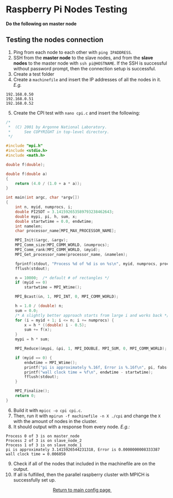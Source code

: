 # Raspberry Pi Nodes Testing
**Do the following on master node**

## Testing the nodes connection
1. Ping from each node to each other with `ping IPADDRESS`.
2. SSH from the **master node** to the slave nodes, and from the **slave nodes** to the master node with `ssh pi@HOSTNAME`. If the SSH is successful without password prompt, then the connection setup is successful.
3. Create a test folder
4. Create a `machinefile` and insert the IP addresses of all the nodes in it. *E.g.*
```
192.168.0.50
192.168.0.51
192.168.0.52
```
5. Create the CPI test with `nano cpi.c` and insert the following:
```c
/*
 *  (C) 2001 by Argonne National Laboratory.
 *      See COPYRIGHT in top-level directory.
 */

#include "mpi.h"
#include <stdio.h>
#include <math.h>

double f(double);

double f(double a)
{
    return (4.0 / (1.0 + a * a));
}

int main(int argc, char *argv[])
{
    int n, myid, numprocs, i;
    double PI25DT = 3.141592653589793238462643;
    double mypi, pi, h, sum, x;
    double startwtime = 0.0, endwtime;
    int namelen;
    char processor_name[MPI_MAX_PROCESSOR_NAME];

    MPI_Init(&argc, &argv);
    MPI_Comm_size(MPI_COMM_WORLD, &numprocs);
    MPI_Comm_rank(MPI_COMM_WORLD, &myid);
    MPI_Get_processor_name(processor_name, &namelen);

    fprintf(stdout, "Process %d of %d is on %s\n", myid, numprocs, processor_name);
    fflush(stdout);

    n = 10000;  /* default # of rectangles */
    if (myid == 0)
        startwtime = MPI_Wtime();

    MPI_Bcast(&n, 1, MPI_INT, 0, MPI_COMM_WORLD);

    h = 1.0 / (double) n;
    sum = 0.0;
    /* A slightly better approach starts from large i and works back */
    for (i = myid + 1; i <= n; i += numprocs) {
        x = h * ((double) i - 0.5);
        sum += f(x);
    }
    mypi = h * sum;

    MPI_Reduce(&mypi, &pi, 1, MPI_DOUBLE, MPI_SUM, 0, MPI_COMM_WORLD);

    if (myid == 0) {
        endwtime = MPI_Wtime();
        printf("pi is approximately %.16f, Error is %.16f\n", pi, fabs(pi - PI25DT));
        printf("wall clock time = %f\n", endwtime - startwtime);
        fflush(stdout);
    }

    MPI_Finalize();
    return 0;
}
```
6. Build it with `mpicc -o cpi cpi.c`.
7. Then, run it with `mpirun -f machinefile -n X ./cpi` and change the `X` with the amount of nodes in the cluster.
8. It should output with a response from every node. *E.g.:*
```
Process 0 of 3 is on master_node
Process 2 of 3 is on slave_node_2
Process 1 of 3 is on slave_node_1
pi is approximately 3.1415926544231318, Error is 0.0000000008333387
wall clock time = 0.006050
```
9. Check if all of the nodes that included in the machinefile are on the output.
10. If all is fulfilled, then the parallel raspberry cluster with MPICH is successfully set up.


<p align="center">
    <a href="https://github.com/ReinhartC/Parallel-RSA-on-Raspberry-Pi/tree/master/Configurations">
        Return to main config page
    </a>  
</p>